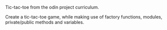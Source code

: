 Tic-tac-toe from the odin project curriculum.


Create a tic-tac-toe game, while making use of factory functions, modules, private/public methods and variables.


